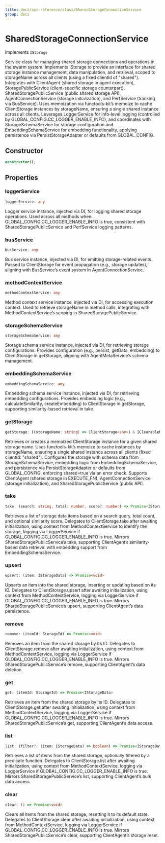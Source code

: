 ```yaml
---
title: docs/api-reference/class/SharedStorageConnectionService
group: docs
---
```


# SharedStorageConnectionService

Implements `IStorage`

Service class for managing shared storage connections and operations in the swarm system.
Implements IStorage to provide an interface for shared storage instance management, data manipulation, and retrieval, scoped to storageName across all clients (using a fixed clientId of "shared").
Integrates with ClientAgent (shared storage in agent execution), StoragePublicService (client-specific storage counterpart), SharedStoragePublicService (public shared storage API), AgentConnectionService (storage initialization), and PerfService (tracking via BusService).
Uses memoization via functools-kit’s memoize to cache ClientStorage instances by storageName, ensuring a single shared instance across all clients.
Leverages LoggerService for info-level logging (controlled by GLOBAL_CONFIG.CC_LOGGER_ENABLE_INFO), and coordinates with StorageSchemaService for storage configuration and EmbeddingSchemaService for embedding functionality, applying persistence via PersistStorageAdapter or defaults from GLOBAL_CONFIG.

## Constructor

```ts
constructor();
```

## Properties

### loggerService

```ts
loggerService: any
```

Logger service instance, injected via DI, for logging shared storage operations.
Used across all methods when GLOBAL_CONFIG.CC_LOGGER_ENABLE_INFO is true, consistent with SharedStoragePublicService and PerfService logging patterns.

### busService

```ts
busService: any
```

Bus service instance, injected via DI, for emitting storage-related events.
Passed to ClientStorage for event propagation (e.g., storage updates), aligning with BusService’s event system in AgentConnectionService.

### methodContextService

```ts
methodContextService: any
```

Method context service instance, injected via DI, for accessing execution context.
Used to retrieve storageName in method calls, integrating with MethodContextService’s scoping in SharedStoragePublicService.

### storageSchemaService

```ts
storageSchemaService: any
```

Storage schema service instance, injected via DI, for retrieving storage configurations.
Provides configuration (e.g., persist, getData, embedding) to ClientStorage in getStorage, aligning with AgentMetaService’s schema management.

### embeddingSchemaService

```ts
embeddingSchemaService: any
```

Embedding schema service instance, injected via DI, for retrieving embedding configurations.
Provides embedding logic (e.g., calculateSimilarity, createEmbedding) to ClientStorage in getStorage, supporting similarity-based retrieval in take.

### getStorage

```ts
getStorage: ((storageName: string) => ClientStorage<any>) & IClearableMemoize<string> & IControlMemoize<string, ClientStorage<any>>
```

Retrieves or creates a memoized ClientStorage instance for a given shared storage name.
Uses functools-kit’s memoize to cache instances by storageName, ensuring a single shared instance across all clients (fixed clientId: "shared").
Configures the storage with schema data from StorageSchemaService, embedding logic from EmbeddingSchemaService, and persistence via PersistStorageAdapter or defaults from GLOBAL_CONFIG, enforcing shared=true via an error check.
Supports ClientAgent (shared storage in EXECUTE_FN), AgentConnectionService (storage initialization), and SharedStoragePublicService (public API).

### take

```ts
take: (search: string, total: number, score?: number) => Promise<IStorageData[]>
```

Retrieves a list of storage data items based on a search query, total count, and optional similarity score.
Delegates to ClientStorage.take after awaiting initialization, using context from MethodContextService to identify the storage, logging via LoggerService if GLOBAL_CONFIG.CC_LOGGER_ENABLE_INFO is true.
Mirrors SharedStoragePublicService’s take, supporting ClientAgent’s similarity-based data retrieval with embedding support from EmbeddingSchemaService.

### upsert

```ts
upsert: (item: IStorageData) => Promise<void>
```

Upserts an item into the shared storage, inserting or updating based on its ID.
Delegates to ClientStorage.upsert after awaiting initialization, using context from MethodContextService, logging via LoggerService if GLOBAL_CONFIG.CC_LOGGER_ENABLE_INFO is true.
Mirrors SharedStoragePublicService’s upsert, supporting ClientAgent’s data persistence.

### remove

```ts
remove: (itemId: StorageId) => Promise<void>
```

Removes an item from the shared storage by its ID.
Delegates to ClientStorage.remove after awaiting initialization, using context from MethodContextService, logging via LoggerService if GLOBAL_CONFIG.CC_LOGGER_ENABLE_INFO is true.
Mirrors SharedStoragePublicService’s remove, supporting ClientAgent’s data deletion.

### get

```ts
get: (itemId: StorageId) => Promise<IStorageData>
```

Retrieves an item from the shared storage by its ID.
Delegates to ClientStorage.get after awaiting initialization, using context from MethodContextService, logging via LoggerService if GLOBAL_CONFIG.CC_LOGGER_ENABLE_INFO is true.
Mirrors SharedStoragePublicService’s get, supporting ClientAgent’s data access.

### list

```ts
list: (filter?: (item: IStorageData) => boolean) => Promise<IStorageData[]>
```

Retrieves a list of items from the shared storage, optionally filtered by a predicate function.
Delegates to ClientStorage.list after awaiting initialization, using context from MethodContextService, logging via LoggerService if GLOBAL_CONFIG.CC_LOGGER_ENABLE_INFO is true.
Mirrors SharedStoragePublicService’s list, supporting ClientAgent’s bulk data access.

### clear

```ts
clear: () => Promise<void>
```

Clears all items from the shared storage, resetting it to its default state.
Delegates to ClientStorage.clear after awaiting initialization, using context from MethodContextService, logging via LoggerService if GLOBAL_CONFIG.CC_LOGGER_ENABLE_INFO is true.
Mirrors SharedStoragePublicService’s clear, supporting ClientAgent’s storage reset.
